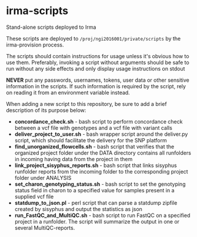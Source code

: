 # irma-scripts
Stand-alone scripts deployed to Irma

These scripts are deployed to `/proj/ngi2016001/private/scripts` by the irma-provision process.

The scripts should contain instructions for usage unless it's obvious how to use them. Preferably, invoking a script 
without arguments should be safe to run without any side effects and only display usage instructions on stdout

__NEVER__ put any passwords, usernames, tokens, user data or other sensitive information in the scripts. If such
information is required by the script, rely on reading it from an environment variable instead. 

When adding a new script to this repository, be sure to add a brief description of its purpose below:

* __concordance_check.sh__ - bash script to perform concordance check between a vcf file with genotypes and a vcf file 
with variant calls
* __deliver_project_to_user.sh__ - bash wrapper script around the deliver.py script, which should facilitate the 
delivery for the SNP platform
* __find_unorganized_flowcells.sh__ - bash script that verifies that the organized project folder under the DATA 
directory contains all runfolders in incoming having data from the project in them
* __link_project_sisyphus_reports.sh__ - bash script that links sisyphus runfolder reports from the incoming folder to
the corresponding project folder under ANALYSIS
* __set_charon_genotyping_status.sh__ - bash script to set the genotyping status field in charon to a specified value 
for samples present in a supplied vcf file
* __statdump_to_json.pl__ - perl script that can parse a statdump zipfile created by sisyphus and output the statistics
as json
* __run_FastQC_and_MultiQC.sh__ - bash script to run FastQC on a specified project in a runfolder. 
The script will summarize the output in one or several MultiQC-reports.
